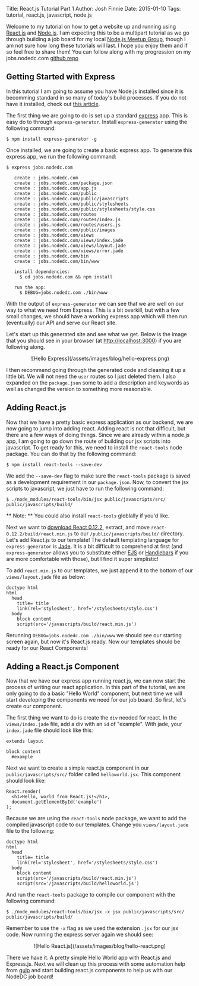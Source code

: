 Title: React.js Tutorial Part 1
Author: Josh Finnie
Date: 2015-01-10
Tags: tutorial, react.js, javascript, node.js

Welcome to my tutorial on how to get a website up and running using [React.js](http://facebook.github.io/react/) and [Node.js](http://nodejs.org/). I am expecting this to be a multipart tutorial as we go through building a job board for my local [Node.js Meetup Group](), though I am not sure how long these tutorials will last. I hope you enjoy them and if so feel free to share them! You can follow along with my progression on my jobs.nodedc.com [github repo](https://github.com/joshfinnie/jobs.nodedc.com)

## Getting Started with Express

In this tutorial I am going to assume you have Node.js installed since it is becomming standard in so many of today's build processes. If you do not have it installed, check out [this article](http://howtonode.org/how-to-install-nodejs).

The first thing we are going to do is set up a standard [express](http://expressjs.com/) app. This is easy do to through `express-generator`. Install `express-generator` using the following command:

```
$ npm install express-generator -g
```

Once installed, we are going to create a basic express app. To generate this express app, we run the following command:

```
$ express jobs.nodedc.com

   create : jobs.nodedc.com
   create : jobs.nodedc.com/package.json
   create : jobs.nodedc.com/app.js
   create : jobs.nodedc.com/public
   create : jobs.nodedc.com/public/javascripts
   create : jobs.nodedc.com/public/stylesheets
   create : jobs.nodedc.com/public/stylesheets/style.css
   create : jobs.nodedc.com/routes
   create : jobs.nodedc.com/routes/index.js
   create : jobs.nodedc.com/routes/users.js
   create : jobs.nodedc.com/public/images
   create : jobs.nodedc.com/views
   create : jobs.nodedc.com/views/index.jade
   create : jobs.nodedc.com/views/layout.jade
   create : jobs.nodedc.com/views/error.jade
   create : jobs.nodedc.com/bin
   create : jobs.nodedc.com/bin/www

   install dependencies:
     $ cd jobs.nodedc.com && npm install

   run the app:
     $ DEBUG=jobs.nodedc.com ./bin/www
```

With the output of `express-generator` we can see that we are well on our way to what we need from Express. This is a bit overkill, but with a few small changes, we should have a working express app which will then run (eventually) our API and serve our React site.

Let's start up this generated site and see what we get. Below is the image that you should see in your browser (at [http://localhost:3000](http://localhost:3000)) if you are following along.

<center>![Hello Express](/assets/images/blog/hello-express.png)</center>

I then recommend going through the generated code and cleaning it up a little bit. We will not need the `user` routes so I just deleted them. I also expanded on the `package.json` some to add a description and keywords as well as changed the version to something more reasonable.


## Adding React.js

Now that we have a pretty basic express application as our backend, we are now going to jump into adding react. Adding react is not that difficult, but there are a few ways of doing things. Since we are already within a node.js app, I am going to go down the route of building our jsx scripts into javascript. To get ready for this, we need to install the `react-tools` node package. You can do that by the following command:

```
$ npm install react-tools --save-dev
```

We add the `--save-dev` flag to make sure the `react-tools` package is saved as a development requirement in our `package.json`. Now, to convert the jsx scripts to javascript, we just have to run the following command:

```
$ ./node_modules/react-tools/bin/jsx public/javascripts/src/ public/javascripts/build/
```

** Note: ** You could also install `react-tools` globlally if you'd like.

Next we want to [download React 0.12.2](http://facebook.github.io/react/downloads/react-0.12.2.zip), extract, and move `react-0.12.2/build/react.min.js` to our `/public/javascripts/build/` directory. Let's add React.js to our template! The default templating language for `express-generator` is [Jade](http://jade-lang.com/). It is a bit difficult to comprehend at first (and `express-generator` allows you to substitute either [EJS](http://www.embeddedjs.com/) or [Handlebars](http://handlebarsjs.com/) if you are more comfortable with those), but I find it super simplistic!

To add `react.min.js` to our templates, we just append it to the bottom of our `views/layout.jade` file as below:

```
doctype html
html
  head
    title= title
    link(rel='stylesheet', href='/stylesheets/style.css')
  body
    block content
    script(src='/javascripts/build/react.min.js')
```

Rerunning `DEBUG=jobs.nodedc.com ./bin/www` we should see our starting screen again, but now it's React.js ready. Now our templates should be ready for our React Components!

## Adding a React.js Component

Now that we have our express app running react.js, we can now start the process of writing our react application. In this part of the tutorial, we are only going to do a basic "Hello World" component, but next time we will start developing the components we need for our job board. So first, let's create our component.

The first thing we want to do is create the `div` needed for react. In the `views/index.jade` file, add a div with an `id` of "example". With jade, your `index.jade` file should look like this:

```
extends layout

block content
  #example
```

Next we want to create a simple react.js component in our `public/javascripts/src/` folder called `helloworld.jsx`. This component should look like:

```
React.render(
  <h1>Hello, world from React.js!</h1>,
  document.getElementById('example')
);
```

Because we are using the `react-tools` node package, we want to add the compiled javascript code to our templates. Change you `views/layout.jade` file to the following:

```
doctype html
html
  head
    title= title
    link(rel='stylesheet', href='/stylesheets/style.css')
  body
    block content
    script(src='/javascripts/build/react.min.js')
    script(src='/javascripts/build/helloworld.js')
```

And run the `react-tools` package to compile our component with the following command:

```
$ ./node_modules/react-tools/bin/jsx -x jsx public/javascripts/src/ public/javascripts/build/
```

Remember to use the `-x` flag as we used the extension `.jsx` for our jsx code. Now running the express server again we should see:

<center>![Hello React.js](/assets/images/blog/hello-react.png)</center>

There we have it. A pretty simple Hello World app with React.js and Express.js. Next we will clean up this process with some automation help from [gulp](http://gulpjs.com/) and start building react.js components to help us with our NodeDC job board!
